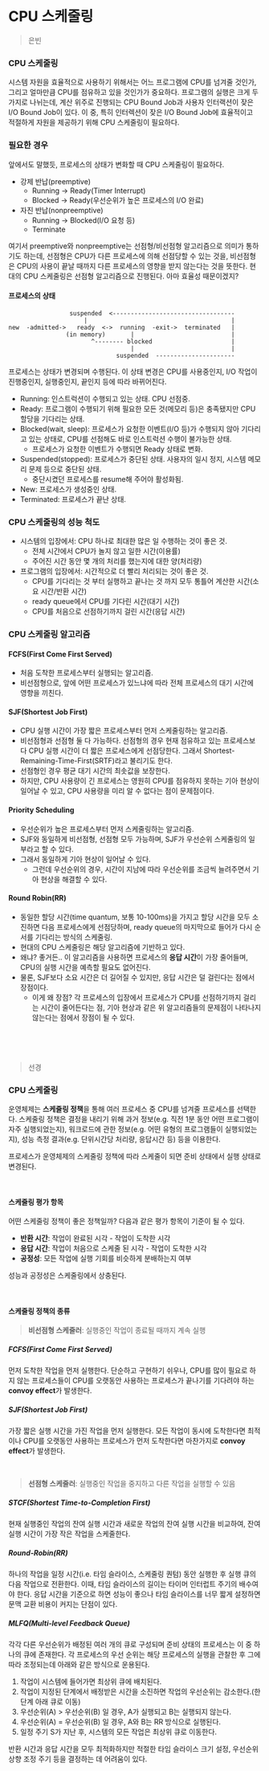 # CPU 스케줄링

> 은빈

### CPU 스케줄링

시스템 자원을 효율적으로 사용하기 위해서는 어느 프로그램에 CPU를 넘겨줄 것인가, 그리고 얼마만큼 CPU를 점유하고 있을 것인가가 중요하다. 프로그램의 실행은 크게 두 가지로 나뉘는데, 계산 위주로 진행되는 CPU Bound Job과 사용자 인터랙션이 잦은 I/O Bound Job이 있다. 이 중, 특히 인터렉션이 잦은 I/O Bound Job에 효율적이고 적절하게 자원을 제공하기 위해 CPU 스케줄링이 필요하다.

### 필요한 경우

앞에서도 말했듯, 프로세스의 상태가 변화할 때 CPU 스케줄링이 필요하다.

- 강제 반납(preemptive)
	- Running -> Ready(Timer Interrupt)
	- Blocked -> Ready(우선순위가 높은 프로세스의 I/O 완료)
- 자진 반납(nonpreemptive)
	- Running -> Blocked(I/O 요청 등)
	- Terminate

여기서 preemptive와 nonpreemptive는 선점형/비선점형 알고리즘으로 의미가 통하기도 하는데, 선점형은 CPU가 다른 프로세스에 의해 선점당할 수 있는 것을, 비선점형은 CPU의 사용이 끝날 때까지 다른 프로세스의 영향을 받지 않는다는 것을 뜻한다. 현대의 CPU 스케줄링은 선점형 알고리즘으로 진행된다. 아마 효율성 때문이겠지?

#### 프로세스의 상태

```
                 suspended  <----------------------------------
                     |                                        |
new  -admitted->   ready  <->  running  -exit->  terminated   |
                (in memory)       |                           |
                       ^-------- blocked                      |
                                  |                           |
                              suspended  ----------------------
```

프로세스는 상태가 변경되며 수행된다. 이 상태 변경은 CPU를 사용중인지, I/O 작업이 진행중인지, 실행중인지, 끝인지 등에 따라 바뀌어진다.

- Running: 인스트럭션이 수행되고 있는 상태. CPU 선점중.
- Ready: 프로그램이 수행되기 위해 필요한 모든 것(메모리 등)은 충족됐지만 CPU 할당을 기다리는 상태.
- Blocked(wait, sleep): 프로세스가 요청한 이벤트(I/O 등)가 수행되지 않아 기다리고 있는 상태로, CPU를 선점해도 바로 인스트럭션 수행이 불가능한 상태.
	- 프로세스가 요청한 이벤트가 수행되면 Ready 상태로 변화.
- Suspended(stopped): 프로세스가 중단된 상태. 사용자의 일시 정지, 시스템 메모리 문제 등으로 중단된 상태.
	- 중단시켰던 프로세스를 resume해 주어야 활성화됨.
- New: 프로세스가 생성중인 상태.
- Terminated: 프로세스가 끝난 상태.

### CPU 스케줄링의 성능 척도
- 시스템의 입장에서: CPU 하나로 최대한 많은 일 수행하는 것이 좋은 것.
	- 전체 시간에서 CPU가 놀지 않고 일한 시간(이용률)
	- 주어진 시간 동안 몇 개의 처리를 했는지에 대한 양(처리량)
- 프로그램의 입장에서: 시간적으로 더 빨리 처리되는 것이 좋은 것.
	- CPU를 기다리는 것 부터 실행하고 끝나는 것 까지 모두 통틀어 계산한 시간(소요 시간/반환 시간)
	- ready queue에서 CPU를 기다린 시간(대기 시간)
	- CPU를 처음으로 선점하기까지 걸린 시간(응답 시간)

### CPU 스케줄링 알고리즘

#### FCFS(First Come First Served)
- 처음 도착한 프로세스부터 실행되는 알고리즘.
- 비선점형으로, 앞에 어떤 프로세스가 있느냐에 따라 전체 프로세스의 대기 시간에 영향을 끼친다.

#### SJF(Shortest Job First)
- CPU 실행 시간이 가장 짧은 프로세스부터 먼저 스케줄링하는 알고리즘.
- 비선점형과 선점형 둘 다 가능하다. 선점형의 경우 현재 점유하고 있는 프로세스보다 CPU 실행 시간이 더 짧은 프로세스에게 선점당한다. 그래서 Shortest-Remaining-Time-First(SRTF)라고 불리기도 한다.
- 선점형인 경우 평균 대기 시간의 최솟값을 보장한다.
- 하지만, CPU 사용량이 긴 프로세스는 영원히 CPU를 점유하지 못하는 기아 현상이 일어날 수 있고, CPU 사용량을 미리 알 수 없다는 점이 문제점이다.

#### Priority Scheduling
- 우선순위가 높은 프로세스부터 먼저 스케줄링하는 알고리즘.
- SJF와 동일하게 비선점형, 선점형 모두 가능하며, SJF가 우선순위 스케줄링의 일부라고 할 수 있다.
- 그래서 동일하게 기아 현상이 일어날 수 있다.
	- 그런데 우선순위의 경우, 시간이 지남에 따라 우선순위를 조금씩 늘려주면서 기아 현상을 해결할 수 있다.

#### Round Robin(RR)
- 동일한 할당 시간(time quantum, 보통 10-100ms)을 가지고 할당 시간을 모두 소진하면 다음 프로세스에게 선점당하며, ready queue의 마지막으로 들어가 다시 순서를 기다리는 방식의 스케줄링.
- 현대의 CPU 스케줄링은 해당 알고리즘에 기반하고 있다.
- 왜냐? 좋거든.. 이 알고리즘을 사용하면 프로세스의 **응답 시간**이 가장 줄어들며, CPU의 실행 시간을 예측할 필요도 없어진다.
- 물론, SJF보다 소요 시간은 더 길어질 수 있지만, 응답 시간은 덜 걸린다는 점에서 장점이다.
	- 이게 왜 장점? 각 프로세스의 입장에서 프로세스가 CPU를 선점하기까지 걸리는 시간이 줄어든다는 점, 기아 현상과 같은 위 알고리즘들의 문제점이 나타나지 않는다는 점에서 장점이 될 수 있다.


<br><br><br>

> 선경

### CPU 스케줄링

운영체제는 **스케줄링 정책**을 통해 여러 프로세스 중 CPU를 넘겨줄 프로세스를 선택한다. 스케줄링 정책은 결정을 내리기 위해 과거 정보(e.g. 직전 1분 동안 어떤 프로그램이 자주 실행되었는지), 워크로드에 관한 정보(e.g. 어떤 유형의 프로그램들이 실행되었는지), 성능 측정 결과(e.g. 단위시간당 처리량, 응답시간 등) 등을 이용한다. 

프로세스가 운영체제의 스케줄링 정책에 따라 스케줄이 되면 준비 상태에서 실행 상태로 변경된다. 

<br>

#### 스케줄링 평가 항목
어떤 스케줄링 정책이 좋은 정책일까? 다음과 같은 평가 항목이 기준이 될 수 있다. 
- **반환 시간**: 작업이 완료된 시각 - 작업이 도착한 시각
- **응답 시간**: 작업이 처음으로 스케줄 된 시각 - 작업이 도착한 시각
- **공정성**: 모든 작업에 실행 기회를 비슷하게 분배하는지 여부

성능과 공정성은 스케줄링에서 상충된다. 

<br>

#### 스케줄링 정책의 종류

> **비선점형 스케줄러**: 실행중인 작업이 종료될 때까지 계속 실행
##### FCFS(First Come First Served)
먼저 도착한 작업을 먼저 실행한다. 단순하고 구현하기 쉬우나, CPU를 많이 필요로 하지 않는 프로세스들이 CPU를 오랫동안 사용하는 프로세스가 끝나기를 기다려야 하는 **convoy effect**가 발생한다. 

##### SJF(Shortest Job First)
가장 짧은 실행 시간을 가진 작업을 먼저 실행한다. 모든 작업이 동시에 도착한다면 최적이나 CPU를 오랫동안 사용하는 프로세스가 먼저 도착한다면 마찬가지로 **convoy effect**가 발생한다. 

<br>

> **선점형 스케줄러**: 실행중인 작업을 중지하고 다른 작업을 실행할 수 있음 
##### STCF(Shortest Time-to-Completion First)
현재 실행중인 작업의 잔여 실행 시간과 새로운 작업의 잔여 실행 시간을 비교하여, 잔여 실행 시간이 가장 작은 작업을 스케줄한다.


##### Round-Robin(RR)
하나의 작업을 일정 시간(i.e. 타임 슬라이스, 스케줄링 퀀텀) 동안 실행한 후 실행 큐의 다음 작업으로 전환한다. 이때, 타임 슬라이스의 길이는 타이머 인터럽트 주기의 배수여야 한다. 응답 시간을 기준으로 하면 성능이 좋으나 타임 슬라이스를 너무 짧게 설정하면 문맥 교환 비용이 커지는 단점이 있다. 

##### MLFQ(Multi-level Feedback Queue)
각각 다른 우선순위가 배정된 여러 개의 큐로 구성되며 준비 상태의 프로세스는 이 중 하나의 큐에 존재한다. 각 프로세스의 우선 순위는 해당 프로세스의 실행을 관찰한 후 그에 따라 조정되는데 아래와 같은 방식으로 운용된다. 

1. 작업이 시스템에 들어가면 최상위 큐에 배치된다. 
2. 작업이 지정된 단계에서 배정받은 시간을 소진하면 작업의 우선순위는 감소한다.(한 단계 아래 큐로 이동)
3. 우선순위(A) > 우선순위(B) 일 경우, A가 실행되고 B는 실행되지 않는다. 
4. 우선순위(A) = 우선순위(B) 일 경우, A와 B는 RR 방식으로 실행된다. 
5. 일정 주기 S가 지난 후, 시스템의 모든 작업은 최상위 큐로 이동한다. 


반환 시간과 응답 시간을 모두 최적화하지만 적절한 타임 슬라이스 크기 설정, 우선순위 상향 조정 주기 등을 결정하는 데 어려움이 있다. 